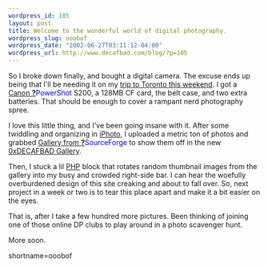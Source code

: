 ```yaml
--- 
wordpress_id: 185
layout: post
title: Welcome to the wonderful world of digital photography.
wordpress_slug: ooobof
wordpress_date: "2002-06-27T03:11:12-04:00"
wordpress_url: http://www.decafbad.com/blog/?p=185
---
```

<p>So I broke down finally, and bought a digital camera.  The excuse ends up being that I'll be needing it on my <a href="http://www.synthpopgoestheworld.com">trip to Toronto this weekend</a>.  I got a <a href="http://www.powershot.com/powershot2/s200/">Canon <span style='background : #FFFFCE;'><a href="http://www.decafbad.com/twiki/bin/edit/Main/PowerShot?topicparent=Main.FilterData"><b>?</b></a><font color="#0000FF">PowerShot</font></span> S200</a>, a 128MB CF card, the belt case, and two extra batteries.  That should be enough to cover a rampant nerd photography spree.</p>
<p>I love this little thing, and I've been going insane with it.  After some twiddling and organizing in <a href="http://www.apple.com/iphoto/">iPhoto</a>, I uploaded a metric ton of photos and grabbed <a href="http://gallery.sourceforge.net">Gallery from <span style='background : #FFFFCE;'><a href="http://www.decafbad.com/twiki/bin/edit/Main/SourceForge?topicparent=Main.FilterData"><b>?</b></a><font color="#0000FF">SourceForge</font></span></a> to show them off in the new <a href="http://www.decafbad.com/gallery/">0xDECAFBAD Gallery</a>. </p>
<p>Then, I stuck a lil <a href="http://www.decafbad.com/twiki/bin/view/Main/PHP">PHP</a> block that rotates random thumbnail images from the gallery into my busy and crowded right-side bar.  I can hear the woefully overburdened design of this site creaking and about to fall over.  So, next project in  a week or two is to tear this place apart and make it a bit easier on the eyes.</p>
<p>That is, after I take a few hundred more pictures.  Been thinking of joining one of those online DP clubs to play around in a photo scavenger hunt.</p>
<p>More soon.</p>
<!--more-->
shortname=ooobof
